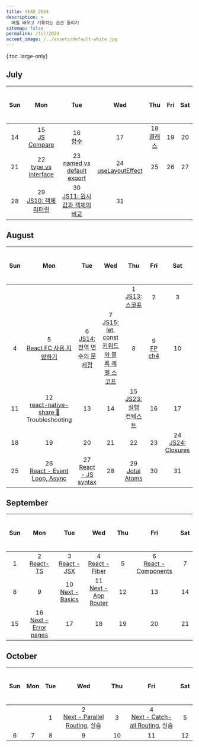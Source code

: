 ```yaml
---
title: YEAR 2024
description: >
  매일 배우고 기록하는 습관 들이기
sitemap: false
permalink: /til/2024
accent_image: /../assets/default-white.jpg
---
```


{:toc .large-only}

## July

| $$~~$$ Sun $$~~$$ |     $$~~$$ Mon $$~~$$      |          $$~~$$ Tue $$~~$$          |    $$~~$$ Wed $$~~$$     | $$~~$$ Thu $$~~$$ | $$~~$$ Fri $$~~$$ | $$~~$$ Sat $$~~$$ |
| :---------------: | :------------------------: | :---------------------------------: | :----------------------: | :---------------: | :---------------: | :---------------: |
|        14         |    15<br/>[JS Compare]     |            16<br/>[함수]            |            17            | 18 <br/> [클래스] |        19         |        20         |
|        21         | 22<br/>[type vs interface] |  23<br/>[named vs default export]   | 24<br/>[useLayoutEffect] |        25         |        26         |        27         |
|        28         | 29<br/>[JS10: 객체 리터럴] | 30<br/>[JS11: 원시값과 객체의 비교] |            31            |                   |                   |                   |

[JS Compare]: ../../frontend/react/_posts/2024-07-15-JS.md#11-자바스크립트의-동등비교
[함수]: ../../frontend/react/_posts/2024-07-15-JS.md#12-함수
[클래스]: ../../frontend/react/_posts/2024-07-15-JS.md#13-클래스
[type vs interface]: ./_posts/2024-07-01-July.md#722-type-vs-interface
[named vs default export]: ./_posts/2024-07-01-July.md#723-named-vs-default-export
[useLayoutEffect]: ./_posts/2024-07-01-July.md#724-uselayouteffect
[JS10: 객체 리터럴]: ../../frontend/js/_posts/2024-07-29-js10.md
[JS11: 원시값과 객체의 비교]: ../../frontend/js/_posts/2024-07-30-js11.md

## August

| $$~~$$ Sun $$~~$$ |               $$~~$$ Mon $$~~$$                |        $$~~$$ Tue $$~~$$         |                 $$~~$$ Wed $$~~$$                  |      $$~~$$ Thu $$~~$$       | $$~~$$ Fri $$~~$$ |    $$~~$$ Sat $$~~$$    |
| :---------------: | :--------------------------------------------: | :------------------------------: | :------------------------------------------------: | :--------------------------: | :---------------: | :---------------------: |
|                   |                                                |                                  |                                                    |    1 <br/>[JS13: 스코프]     |         2         |            3            |
|         4         |         5<br/>[React FC 사용 지양하기]         | 6<br/>[JS14: 전역 변수의 문제점] | 7<br/>[JS15: let, const 키워드와 블록 레벨 스코프] |              8               |  9<br/>[FP ch4]   |           10            |
|        11         | 12<br/>[react-native-share 🚀] Troubleshooting |                13                |                         14                         | 15<br/>[JS23: 실행 컨텍스트] |        16         |           17            |
|        18         |                       19                       |                20                |                         21                         |              22              |        23         | 24<br/>[JS24: Closures] |
|        25         |       26<br>[React - Event Loop, Async]        |    27<br/>[React - JS syntax]    |                         28                         |     29<br/>[Jotai Atoms]     |        30         |           31            |

[JS13: 스코프]: ../../frontend/js/_posts/2024-08-01-js13.md
[React FC 사용 지양하기]: ./_posts/2024-07-01-July.md#85-react-fc-사용-지양하기
[JS14: 전역 변수의 문제점]: ../../frontend/js/_posts/2024-08-06-js14.md
[JS15: let, const 키워드와 블록 레벨 스코프]: ../../frontend/js/_posts/2024-08-07-js15.md
[FP ch4]: ../../frontend/fp/README.md#chapter-4
[react-native-share 🚀]: ./_posts/2024-07-01-July.md#812-react-native-share-

<!-- [init atom on render]: ./_posts/2024-08-13- -->

[JS23: 실행 컨텍스트]: ../../frontend/js/_posts/2024-08-15-js23.md
[JS24: Closures]: ../../frontend/js/_posts/2024-08-20-js24.md
[React - Event Loop, Async]: ../../frontend/react/_posts/2024-07-15-JS.md#15-이벤트-루프와-비동기-통신의-이해
[React - JS syntax]: ../../frontend/react/_posts/2024-07-15-JS.md#16-리액트에서-자주-사용하는-자바스크립트-문법
[Jotai Atoms]: ../../frontend/jotai/_posts/2024-08-29-atom.md

## September

| $$~~$$ Sun $$~~$$ |      $$~~$$ Mon $$~~$$      |   $$~~$$ Tue $$~~$$    |     $$~~$$ Wed $$~~$$      | $$~~$$ Thu $$~~$$ |     $$~~$$ Fri $$~~$$      | $$~~$$ Sat $$~~$$ |
| :---------------: | :-------------------------: | :--------------------: | :------------------------: | :---------------: | :------------------------: | :---------------: |
|         1         |      2<br/>[React- TS]      |  3<br/>[React - JSX]   |   4<br/>[React - Fiber]    |         5         | 6<br/>[React - Components] |         7         |
|         8         |              9              | 10<br/>[Next - Basics] | 11<br/>[Next - App Router] |        12         |             13             |        14         |
|        15         | 16<br/>[Next - Error pages] |           17           |             18             |        19         |             20             |        21         |

[React- TS]: ../../frontend/react/_posts/2024-07-15-JS.md#17-선택이-아닌-필수-타입스크립트
[React - JSX]: ../../frontend/react/_posts/2024-09-02-react.md#21-JSX란
[React - Fiber]: ../../frontend/react/_posts/2024-09-02-react.md#22-가상-dom과-react-fiber
[React - Components]: ../../frontend/react/_posts/2024-09-02-react.md#23-클래스-컴포넌트와-함수형-컴포넌트
[Next - Basics]: ../../frontend/next/_posts/2024-09-10-basics.md
[Next - App Router]: ../../frontend/next/_posts/2024-09-11-app-router.md
[Next - Error pages]: ../../frontend/next/_posts/2024-09-10-basics.md#Next-JS-손에-익히기
[React - hooks]: ../../frontend/react/_posts/2024-09-23-hooks.md

## October

| $$~~$$ Sun $$~~$$ | $$~~$$ Mon $$~~$$ | $$~~$$ Tue $$~~$$ |           $$~~$$ Wed $$~~$$           | $$~~$$ Thu $$~~$$ | $$~~$$ Fri $$~~$$ | $$~~$$ Sat $$~~$$ |
| :---------------: | :---------------: | :---------------: | :-----------------------------------: | :---------------: | :---------------: | :---------------: |
|                   |                   |         1         | 2<br/>[Next - Parallel Routing], 실습 |         3         |         4<br/>[Next - Catch-all Routing], 실습         |         5         |
|         6         |         7         |         8         |                   9                   |        10         |        11         |        12         |

[Next - Parallel Routing]: ../../frontend/next/_posts/2024-09-27-routing.md#-parallel-routes
[Next - Catch-all Routing]: ../../frontend/next/_posts/2024-09-27-routing.md#-catch-all-routing